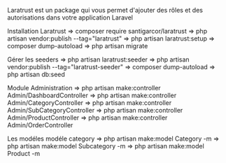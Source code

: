 Laratrust est un package qui vous permet d'ajouter des rôles et des autorisations dans votre application Laravel

Installation Laratrust
=> composer require santigarcor/laratrust
=> php artisan vendor:publish --tag="laratrust"
=> php artisan laratrust:setup
=> composer dump-autoload
=> php artisan migrate

Gérer les seeders
=> php artisan laratrust:seeder
=> php artisan vendor:publish --tag="laratrust-seeder"
=> composer dump-autoload
=> php artisan db:seed

Module Administration
=> php artisan make:controller Admin/DashboardController
=> php artisan make:controller Admin/CategoryController
=> php artisan make:controller Admin/SubCategoryController
=> php artisan make:controller Admin/ProductController
=> php artisan make:controller Admin/OrderController

Les modéles
modéle category
=> php artisan make:model Category -m
=>  php artisan make:model Subcategory -m
=> php artisan make:model Product -m

